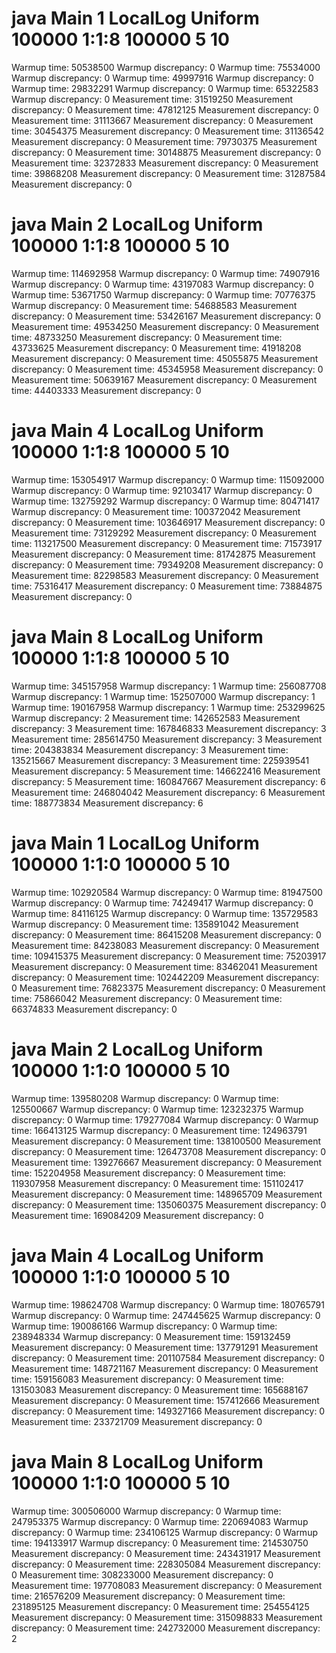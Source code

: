 # java Main 1 LocalLog Uniform 100000 1:1:8 100000 5 10
Warmup time: 50538500
Warmup discrepancy: 0
Warmup time: 75534000
Warmup discrepancy: 0
Warmup time: 49997916
Warmup discrepancy: 0
Warmup time: 29832291
Warmup discrepancy: 0
Warmup time: 65322583
Warmup discrepancy: 0
Measurement time: 31519250
Measurement discrepancy: 0
Measurement time: 47812125
Measurement discrepancy: 0
Measurement time: 31113667
Measurement discrepancy: 0
Measurement time: 30454375
Measurement discrepancy: 0
Measurement time: 31136542
Measurement discrepancy: 0
Measurement time: 79730375
Measurement discrepancy: 0
Measurement time: 30148875
Measurement discrepancy: 0
Measurement time: 32372833
Measurement discrepancy: 0
Measurement time: 39868208
Measurement discrepancy: 0
Measurement time: 31287584
Measurement discrepancy: 0

# java Main 2 LocalLog Uniform 100000 1:1:8 100000 5 10
Warmup time: 114692958
Warmup discrepancy: 0
Warmup time: 74907916
Warmup discrepancy: 0
Warmup time: 43197083
Warmup discrepancy: 0
Warmup time: 53671750
Warmup discrepancy: 0
Warmup time: 70776375
Warmup discrepancy: 0
Measurement time: 54688583
Measurement discrepancy: 0
Measurement time: 53426167
Measurement discrepancy: 0
Measurement time: 49534250
Measurement discrepancy: 0
Measurement time: 48733250
Measurement discrepancy: 0
Measurement time: 43733625
Measurement discrepancy: 0
Measurement time: 41918208
Measurement discrepancy: 0
Measurement time: 45055875
Measurement discrepancy: 0
Measurement time: 45345958
Measurement discrepancy: 0
Measurement time: 50639167
Measurement discrepancy: 0
Measurement time: 44403333
Measurement discrepancy: 0

# java Main 4 LocalLog Uniform 100000 1:1:8 100000 5 10
Warmup time: 153054917
Warmup discrepancy: 0
Warmup time: 115092000
Warmup discrepancy: 0
Warmup time: 92103417
Warmup discrepancy: 0
Warmup time: 132759292
Warmup discrepancy: 0
Warmup time: 80471417
Warmup discrepancy: 0
Measurement time: 100372042
Measurement discrepancy: 0
Measurement time: 103646917
Measurement discrepancy: 0
Measurement time: 73129292
Measurement discrepancy: 0
Measurement time: 113217500
Measurement discrepancy: 0
Measurement time: 71573917
Measurement discrepancy: 0
Measurement time: 81742875
Measurement discrepancy: 0
Measurement time: 79349208
Measurement discrepancy: 0
Measurement time: 82298583
Measurement discrepancy: 0
Measurement time: 75316417
Measurement discrepancy: 0
Measurement time: 73884875
Measurement discrepancy: 0

# java Main 8 LocalLog Uniform 100000 1:1:8 100000 5 10
Warmup time: 345157958
Warmup discrepancy: 1
Warmup time: 256087708
Warmup discrepancy: 1
Warmup time: 152507000
Warmup discrepancy: 1
Warmup time: 190167958
Warmup discrepancy: 1
Warmup time: 253299625
Warmup discrepancy: 2
Measurement time: 142652583
Measurement discrepancy: 3
Measurement time: 167846833
Measurement discrepancy: 3
Measurement time: 285614750
Measurement discrepancy: 3
Measurement time: 204383834
Measurement discrepancy: 3
Measurement time: 135215667
Measurement discrepancy: 3
Measurement time: 225939541
Measurement discrepancy: 5
Measurement time: 146622416
Measurement discrepancy: 5
Measurement time: 160847667
Measurement discrepancy: 6
Measurement time: 246804042
Measurement discrepancy: 6
Measurement time: 188773834
Measurement discrepancy: 6

# java Main 1 LocalLog Uniform 100000 1:1:0 100000 5 10
Warmup time: 102920584
Warmup discrepancy: 0
Warmup time: 81947500
Warmup discrepancy: 0
Warmup time: 74249417
Warmup discrepancy: 0
Warmup time: 84116125
Warmup discrepancy: 0
Warmup time: 135729583
Warmup discrepancy: 0
Measurement time: 135891042
Measurement discrepancy: 0
Measurement time: 86415208
Measurement discrepancy: 0
Measurement time: 84238083
Measurement discrepancy: 0
Measurement time: 109415375
Measurement discrepancy: 0
Measurement time: 75203917
Measurement discrepancy: 0
Measurement time: 83462041
Measurement discrepancy: 0
Measurement time: 102442209
Measurement discrepancy: 0
Measurement time: 76823375
Measurement discrepancy: 0
Measurement time: 75866042
Measurement discrepancy: 0
Measurement time: 66374833
Measurement discrepancy: 0

# java Main 2 LocalLog Uniform 100000 1:1:0 100000 5 10
Warmup time: 139580208
Warmup discrepancy: 0
Warmup time: 125500667
Warmup discrepancy: 0
Warmup time: 123232375
Warmup discrepancy: 0
Warmup time: 179277084
Warmup discrepancy: 0
Warmup time: 166413125
Warmup discrepancy: 0
Measurement time: 124963791
Measurement discrepancy: 0
Measurement time: 138100500
Measurement discrepancy: 0
Measurement time: 126473708
Measurement discrepancy: 0
Measurement time: 139276667
Measurement discrepancy: 0
Measurement time: 152204958
Measurement discrepancy: 0
Measurement time: 119307958
Measurement discrepancy: 0
Measurement time: 151102417
Measurement discrepancy: 0
Measurement time: 148965709
Measurement discrepancy: 0
Measurement time: 135060375
Measurement discrepancy: 0
Measurement time: 169084209
Measurement discrepancy: 0

# java Main 4 LocalLog Uniform 100000 1:1:0 100000 5 10
Warmup time: 198624708
Warmup discrepancy: 0
Warmup time: 180765791
Warmup discrepancy: 0
Warmup time: 247445625
Warmup discrepancy: 0
Warmup time: 190086166
Warmup discrepancy: 0
Warmup time: 238948334
Warmup discrepancy: 0
Measurement time: 159132459
Measurement discrepancy: 0
Measurement time: 137791291
Measurement discrepancy: 0
Measurement time: 201107584
Measurement discrepancy: 0
Measurement time: 148721167
Measurement discrepancy: 0
Measurement time: 159156083
Measurement discrepancy: 0
Measurement time: 131503083
Measurement discrepancy: 0
Measurement time: 165688167
Measurement discrepancy: 0
Measurement time: 157412666
Measurement discrepancy: 0
Measurement time: 149327166
Measurement discrepancy: 0
Measurement time: 233721709
Measurement discrepancy: 0

# java Main 8 LocalLog Uniform 100000 1:1:0 100000 5 10
Warmup time: 300506000
Warmup discrepancy: 0
Warmup time: 247953375
Warmup discrepancy: 0
Warmup time: 220694083
Warmup discrepancy: 0
Warmup time: 234106125
Warmup discrepancy: 0
Warmup time: 194133917
Warmup discrepancy: 0
Measurement time: 214530750
Measurement discrepancy: 0
Measurement time: 243431917
Measurement discrepancy: 0
Measurement time: 228305084
Measurement discrepancy: 0
Measurement time: 308233000
Measurement discrepancy: 0
Measurement time: 197708083
Measurement discrepancy: 0
Measurement time: 216576209
Measurement discrepancy: 0
Measurement time: 231895125
Measurement discrepancy: 0
Measurement time: 254554125
Measurement discrepancy: 0
Measurement time: 315098833
Measurement discrepancy: 0
Measurement time: 242732000
Measurement discrepancy: 2
